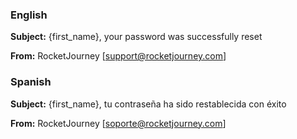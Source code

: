 ### English

**Subject:** {first_name}, your password was successfully reset

**From:** RocketJourney [support@rocketjourney.com]

### Spanish

**Subject:** {first_name}, tu contraseña ha sido restablecida con éxito

**From:** RocketJourney [soporte@rocketjourney.com]
